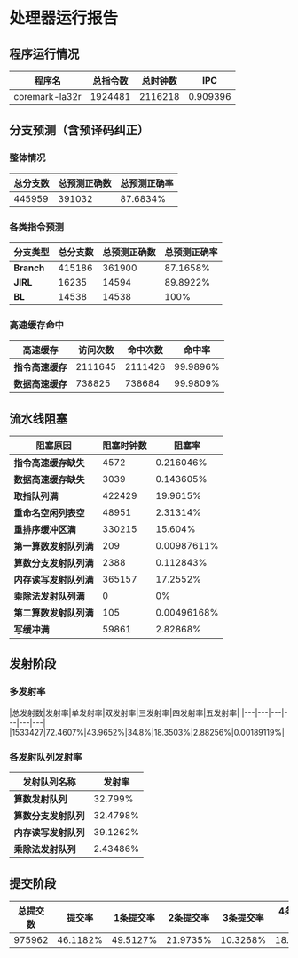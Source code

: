 # 处理器运行报告
## 程序运行情况
|程序名|总指令数|总时钟数|IPC|
|---|---|---|---|
|coremark-la32r|1924481|2116218|0.909396|

## 分支预测（含预译码纠正）
### 整体情况
|总分支数|总预测正确数|总预测正确率|
|---|---|---|
|445959|391032|87.6834%|

### 各类指令预测
|分支类型|总分支数|总预测正确数|总预测正确率|
|---|---|---|---|
|**Branch**| 415186 | 361900 | 87.1658%|
|**JIRL**| 16235 | 14594 | 89.8922%|
|**BL**| 14538 | 14538 | 100%|

### 高速缓存命中
|高速缓存|访问次数|命中次数|命中率|
|---|---|---|---|
|**指令高速缓存**| 2111645 | 2111426 | 99.9896%|
|**数据高速缓存**| 738825 | 738684 | 99.9809%|
## 流水线阻塞
|阻塞原因|阻塞时钟数|阻塞率|
|---|---|---|
|**指令高速缓存缺失**| 4572 | 0.216046%|
|**数据高速缓存缺失**| 3039 | 0.143605%|
|**取指队列满**| 422429 | 19.9615%|
|**重命名空闲列表空**|48951 | 2.31314%|
|**重排序缓冲区满**|330215 | 15.604%|
|**第一算数发射队列满**|209 | 0.00987611%|
|**算数分支发射队列满**|2388 | 0.112843%|
|**内存读写发射队列满**|365157 | 17.2552%|
|**乘除法发射队列满**|0 | 0%|
|**第二算数发射队列满**|105 | 0.00496168%|
|**写缓冲满**|59861 | 2.82868%|

## 发射阶段
### 多发射率
|总发射数|发射率|单发射率|双发射率|三发射率|四发射率|五发射率|
|---|---|---|---|---|---|
|1533427|72.4607%|43.9652%|34.8%|18.3503%|2.88256%|0.00189119%|

### 各发射队列发射率
|发射队列名称|发射率|
|---|---|
|**算数发射队列**|32.799%|
|**算数分支发射队列**|32.4798%|
|**内存读写发射队列**|39.1262%|
|**乘除法发射队列**|2.43486%|

## 提交阶段
|总提交数|提交率|1条提交率|2条提交率|3条提交率|4条提交率|
|---|---|---|---|---|---|
|975962|46.1182%|49.5127%|21.9735%|10.3268%|18.187%|
